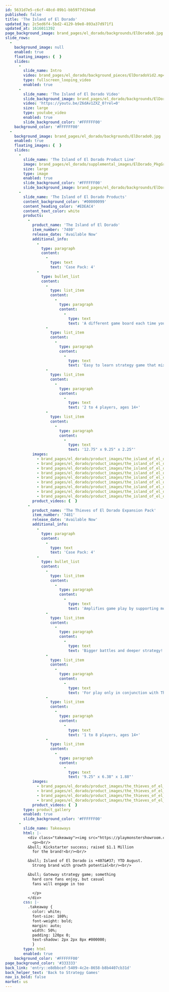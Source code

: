 ```yaml
---
id: 5631d7e5-c6cf-48cd-89b1-bb5977d194a0
published: false
title: 'The Island of El Dorado'
updated_by: 2c5ed6f4-5bd2-4129-b9e8-893a37d971f1
updated_at: 1616011392
page_background_image: brand_pages/el_dorado/backgrounds/ElDorado0.jpg
slide_rows:
  -
    background_image: null
    enabled: true
    floating_images: {  }
    slides:
      -
        slide_name: Intro
        video: brand_pages/el_dorado/background_pieces/ElDoradoVid2.mp4
        type: fullscreen_looping_video
        enabled: true
      -
        slide_name: 'The Island of El Dorado Video'
        slide_background_image: brand_pages/el_dorado/backgrounds/ElDorado3.jpg
        video: 'https://youtu.be/Z6dAv1ZXZ_0?rel=0'
        size: large
        type: youtube_video
        enabled: true
        slide_background_color: '#FFFFFF00'
    background_color: '#FFFFFF00'
  -
    background_image: brand_pages/el_dorado/backgrounds/ElDorado0.jpg
    enabled: true
    floating_images: {  }
    slides:
      -
        slide_name: 'The Island of El Dorado Product Line'
        image: brand_pages/el_dorado/supplemental_images/ElDorado_PkgGroup2.png
        size: large
        type: image
        enabled: true
        slide_background_color: '#FFFFFF00'
        slide_background_image: brand_pages/el_dorado/backgrounds/ElDorado2.jpg
      -
        slide_name: 'The Island of El Dorado Products'
        content_background_color: '#00000099'
        content_heading_color: '#EDEAC4'
        content_text_color: white
        products:
          -
            product_name: 'The Island of El Dorado'
            item_number: '7480'
            release_date: 'Available Now'
            additional_info:
              -
                type: paragraph
                content:
                  -
                    type: text
                    text: 'Case Pack: 4'
              -
                type: bullet_list
                content:
                  -
                    type: list_item
                    content:
                      -
                        type: paragraph
                        content:
                          -
                            type: text
                            text: 'A different game board each time you play!'
                  -
                    type: list_item
                    content:
                      -
                        type: paragraph
                        content:
                          -
                            type: text
                            text: 'Easy to learn strategy game that mixes classic Euro, 4X, civilization, war and race games'
                  -
                    type: list_item
                    content:
                      -
                        type: paragraph
                        content:
                          -
                            type: text
                            text: '2 to 4 players, ages 14+'
                  -
                    type: list_item
                    content:
                      -
                        type: paragraph
                        content:
                          -
                            type: text
                            text: '12.75" x 9.25" x 2.25"'
            images:
              - brand_pages/el_dorado/product_images/the_island_of_el_dorado/7480_The_Island_of_ElDorado_Pkg_Str8_comp.png
              - brand_pages/el_dorado/product_images/the_island_of_el_dorado/7480_The_Island_of_ElDorado_Pkg_BK_1000px.png
              - brand_pages/el_dorado/product_images/the_island_of_el_dorado/7480_The_Island_of_El_Dorado_Contents.png
              - brand_pages/el_dorado/product_images/the_island_of_el_dorado/7480_The_Island_of_El_Dorado_Contents_GamePlay.png
              - brand_pages/el_dorado/product_images/the_island_of_el_dorado/7480_The_Island_of_El_Dorado_Contents_Pyramids.png
              - brand_pages/el_dorado/product_images/the_island_of_el_dorado/ELDO_caption2.jpg
              - brand_pages/el_dorado/product_images/the_island_of_el_dorado/ELDO_caption1.jpg
              - brand_pages/el_dorado/product_images/the_island_of_el_dorado/ELDO_caption3.jpg
              - brand_pages/el_dorado/product_images/the_island_of_el_dorado/Dorado_Mo.png
            product_videos: {  }
          -
            product_name: 'The Thieves of El Dorado Expansion Pack'
            item_number: '7481'
            release_date: 'Available Now'
            additional_info:
              -
                type: paragraph
                content:
                  -
                    type: text
                    text: 'Case Pack: 4'
              -
                type: bullet_list
                content:
                  -
                    type: list_item
                    content:
                      -
                        type: paragraph
                        content:
                          -
                            type: text
                            text: 'Amplifies game play by supporting more players, single play, and allowing for play in teams of two'
                  -
                    type: list_item
                    content:
                      -
                        type: paragraph
                        content:
                          -
                            type: text
                            text: 'Bigger battles and deeper strategy!'
                  -
                    type: list_item
                    content:
                      -
                        type: paragraph
                        content:
                          -
                            type: text
                            text: 'For play only in conjunction with The Island of El Dorado'
                  -
                    type: list_item
                    content:
                      -
                        type: paragraph
                        content:
                          -
                            type: text
                            text: '1 to 8 players, ages 14+'
                  -
                    type: list_item
                    content:
                      -
                        type: paragraph
                        content:
                          -
                            type: text
                            text: '9.25" x 6.38" x 1.88"'
            images:
              - brand_pages/el_dorado/product_images/the_thieves_of_el_dorado/7481_The_ThievesofElDorado_Pkg_Right.png
              - brand_pages/el_dorado/product_images/the_thieves_of_el_dorado/7481_The_ThievesofElDorado_Pkg_Contents1.png
              - brand_pages/el_dorado/product_images/the_thieves_of_el_dorado/7481_The_ThievesofElDorado_Pkg_Contents.png
              - brand_pages/el_dorado/product_images/the_thieves_of_el_dorado/Thieves_Mo.png
            product_videos: {  }
        type: product_gallery
        enabled: true
        slide_background_color: '#FFFFFF00'
      -
        slide_name: Takeaways
        html: |-
          <div class="takeaway"><img src="https://playmonstershowroom.com/assets/brand_pages/el_dorado/supplemental_images/eldoradologo.png">
          	<p><br/>
          &bull; Kickstarter success; raised $1.1 Million
          	for the brand!<br/><br/>

          &bull; Island of El Dorado is +407&#37; YTD August.
          	Strong brand with growth potential<br/><br/>

          &bull; Gateway strategy game; something
          	hard core fans enjoy, but casual
          	fans will engage in too

          	</p>
          </div>
        css: |-
          .takeaway {
          	color: white;
          	font-size: 180%; 
          	font-weight: bold;
            margin: auto;
            width: 50%;
            padding: 120px 0;
          	text-shadow: 2px 2px 8px #000000;
          	}
        type: html
        enabled: true
    background_color: '#FFFFFF00'
page_background_color: '#333333'
back_link: 'entry::e8dbbcef-5409-4c2e-8658-b8b4407cb31d'
back_helper_text: 'Back to Strategy Games'
nav_is_bold: false
market: us
---
```

